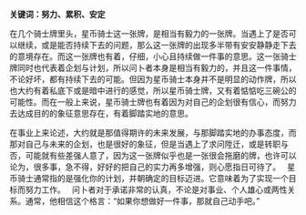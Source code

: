 **关键词：努力、累积、安定**

在几个骑士牌里头，星币骑士这一张牌，是相当有毅力的一张牌。当遇上了是否可以继续，或是能否持续下去的问题，那么这一张牌的出现多半带有安安静静走下去的意境存在。而这一张牌也有着，仔细，小心且持续做一件事的意思。这一张骑士牌同时也代表着企划与计划，所以问卜者本身是相当有毅力的，并且这一件事情，不论好坏，都有持续下去的可能。但因为星币骑士本身并不是明显的动作牌，所以也大约有着私底下或是暗中进行的感觉，所以星币骑士牌，又有着惦惦吃三碗公的可能性。而在一般上来说，星币骑士牌也有着因为对自己的企划很有信心，而努力去达成目的的象征意思存在，有着脚踏实地的意思。

在事业上来论述，大约就是那值得期许的未来发展，与那脚踏实地的办事态度，而那对自己与未来的企划，也是很好的象征，但是当遇上了求问陞迁，或是转职与否，可能就有些差强人意了，因为这一张牌似乎也是一张很会拖磨的牌，也许可以论为，很多事，急不得，好好的把自己的实力再多增强，则心愿指日可待了。
 
星币骑士通常指的是强化你的计划，并朝确定的目标迈进。它意味着为了实现一个目标而努力工作。
 
问卜者对于承诺非常的认真，不论是对事业、个人雄心或两性关系。通常，他相信这个格言：“如果你想做好一件事，那就自己动手吧。”